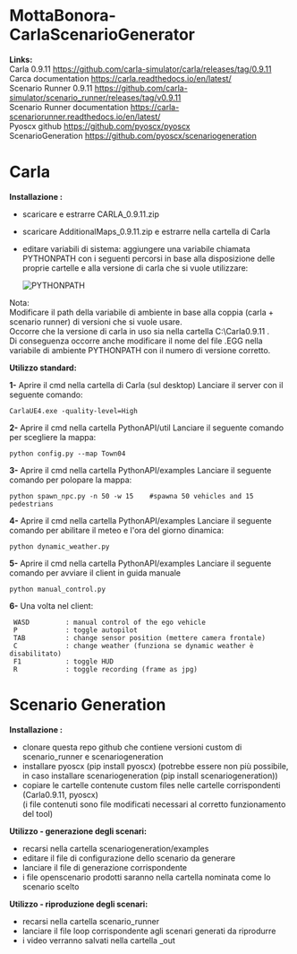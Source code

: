 # MottaBonora-CarlaScenarioGenerator


**Links:**  
	Carla 0.9.11                    https://github.com/carla-simulator/carla/releases/tag/0.9.11  
	Carca documentation             https://carla.readthedocs.io/en/latest/  
	Scenario Runner 0.9.11 		https://github.com/carla-simulator/scenario_runner/releases/tag/v0.9.11  
	Scenario Runner documentation   https://carla-scenariorunner.readthedocs.io/en/latest/  
	Pyoscx github                   https://github.com/pyoscx/pyoscx  
	ScenarioGeneration              https://github.com/pyoscx/scenariogeneration

# Carla

**Installazione :**  
- scaricare e estrarre CARLA_0.9.11.zip 
- scaricare AdditionalMaps_0.9.11.zip e estrarre nella cartella di Carla
- editare variabili di sistema:
       aggiungere una variabile chiamata PYTHONPATH con i seguenti percorsi in base
       alla disposizione delle proprie cartelle e alla versione di carla che si vuole utilizzare:
       
     ![PYTHONPATH](https://github.com/mottajacopo/MottaBonora-CarlaScenarioGenerator/blob/main/images/pythonpath.png)
     
Nota:  
Modificare il path della variabile di ambiente in base alla coppia (carla + scenario runner) di versioni che si vuole usare.   
Occorre che la versione di carla in uso sia nella cartella C:\Carla0.9.11 .  
Di conseguenza occorre anche modificare il nome del file .EGG nella variabile di ambiente PYTHONPATH con il numero di versione corretto.  
     
**Utilizzo standard:**  

**1-** Aprire il cmd nella cartella di Carla (sul desktop)
	Lanciare il server con il seguente comando:
	
	CarlaUE4.exe -quality-level=High

**2-** Aprire il cmd nella cartella PythonAPI/util
	Lanciare il seguente comando per scegliere la mappa:
	
	python config.py --map Town04

**3-** Aprire il cmd nella cartella PythonAPI/examples
	Lanciare il seguente comando per polopare la mappa:
	
	python spawn_npc.py -n 50 -w 15    #spawna 50 vehicles and 15 pedestrians

**4-** Aprire il cmd nella cartella PythonAPI/examples
	Lanciare il seguente comando per abilitare il meteo e l'ora del giorno dinamica:
	
	python dynamic_weather.py

**5-** Aprire il cmd nella cartella PythonAPI/examples
	Lanciare il seguente comando per avviare il client in guida manuale
	
	python manual_control.py 

**6-** Una volta nel client:

	 WASD         : manual control of the ego vehicle
	 P            : toggle autopilot
 	 TAB          : change sensor position (mettere camera frontale)
     C            : change weather (funziona se dynamic weather è disabilitato)
     F1           : toggle HUD
     R            : toggle recording (frame as jpg)


# Scenario Generation

**Installazione :**  
- clonare questa repo github che contiene versioni custom di scenario_runner e scenariogeneration
- installare pyoscx (pip install pyoscx) 
  (potrebbe essere non più possibile, in caso installare scenariogeneration (pip install scenariogeneration))
- copiare le cartelle contenute custom files nelle cartelle corrispondenti (Carla0.9.11, pyoscx)  
  (i file contenuti sono file modificati necessari al corretto funzionamento del tool)  
  
 **Utilizzo - generazione degli scenari:**  
 
 - recarsi nella cartella scenariogeneration/examples
 - editare il file di configurazione dello scenario da generare
 - lanciare il file di generazione corrispondente
 - i file openscenario prodotti saranno nella cartella nominata come lo scenario scelto
 
 **Utilizzo - riproduzione degli scenari:**  
 
 - recarsi nella cartella scenario_runner 
 - lanciare il file loop corrispondente agli scenari generati da riprodurre
 - i video verranno salvati nella cartella _out

